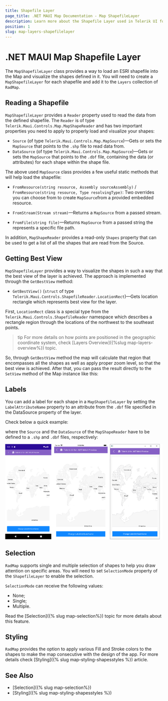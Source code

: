 ```yaml
---
title: Shapefile Layer
page_title: .NET MAUI Map Documentation - Map ShapefileLayer
description: Learn more about the Shapefile Layer used in Telerik UI for .NET MAUI Map control.
position: 1
slug: map-layers-shapefilelayer
---
```


# .NET MAUI Map Shapefile Layer

The `MapShapefileLayer` class provides a way to load an ESRI shapefile into the Map and visualize the shapes defined in it. You will need to create a `MapShapefileLayer` for each shapefile and add it to the `Layers` collection of `RadMap`.

## Reading a Shapefile

`MapShapefileLayer` provides a `Reader` property used to read the data from the defined shapefile. The `Reader` is of type `Telerik.Maui.Controls.Map.MapShapeReader` and has two important properties you need to apply to properly load and visualize your shapes:

* `Source` (of type `Telerik.Maui.Controls.Map.MapSource`)&mdash;Gets or sets the `MapSource` that points to the `.shp` file to read data from. 
* `DataSource` (of type `Telerik.Maui.Controls.Map.MapSource`)&mdash;Gets or sets the `MapSource` that points to the `.dbf` file, containing the data (or attributes) for each shape within the shape file. 

The above used `MapSource` class provides a few useful static methods that will help load the shapefile:

* `FromResource(string resource, Assembly sourceAssembly)` / `FromResource(string resource, Type resolvingType)`: Two overrides you can choose from to create `MapSource`from a provided embedded resource. 

* `FromStream(Stream stream)`&mdash;Returns a `MapSource` from a passed stream.
* `FromFile(string file)`&mdash;Returns `MapSource` from a passed string the represents a specific file path.

In addition, `MapShapeReader` provides a read-only `Shapes` property that can be used to get a list of all the shapes that are read from the Source. 

## Getting Best View

`MapShapefileLayer` provides a way to visualize the shapes in such a way that the best view of the layer is achieved. The approach is implemented through the `GetBestView` method:

* `GetBestView()` (`struct` of type `Telerik.Maui.Controls.ShapefileReader.LocationRect`)&mdash;Gets location rectangle which represents best view for the layer.

First, `LocationRect` class is a special type from the `Telerik.Maui.Controls.ShapefileReader` namespace which describes a rectangle region through the locations of the northwest to the southeast points.  

>tip For more details on how points are positioned in the geographic coordinate system, check [Layers Overview]({%slug map-layers-overview%}) topic. 

So, through `GetBestView` method the map will calculate that region that encompasses all the shapes as well as apply proper zoom level, so that the best view is achieved. After that, you can pass the result directly to the `SetView` method of the Map instance like this:

<snippet id='map-setbestview-code' />

## Labels

You can add a label for each shape in a `MapShapefileLayer` by setting the `LabelAttributeName` property to an attribute from the `.dbf` file specified in the DataSource property of the layer.

Check below a quick example:

<snippet id='map-labels-xaml' />

where the `Source` and the `DataSource` of the `MapShapeReader` have to be defined to a `.shp` and `.dbf` files, respectively:

<snippet id='map-labels-settintsource' />

![.NET MAUI Map Shape Layer Labels](../images/map_shapelayer_labels.png)

## Selection

`RadMap` supports single and multiple selection of shapes to help you draw attention on specific areas. You will need to set `SelectionMode` property of the `ShapefileLayer` to enable the selection. 

`SelectionMode` can receive the following values:

* None;
* Single;
* Multiple.

Read the [Selection]({% slug map-selection%}) topic for more details about this feature.

## Styling

`RadMap` provides the option to apply various Fill and Stroke colors to the shapes to make the map consecutive with the design of the app. For more details check [Styling]({% slug map-styling-shapesstyles %}) article. 

## See Also

- [Selection]({% slug map-selection%})
- [Styling]({% slug map-styling-shapesstyles %})
